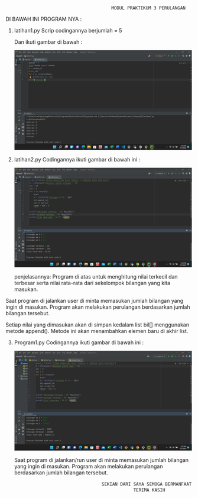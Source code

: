                                             MODUL PRAKTIKUM 3 PERULANGAN

DI BAWAH INI PROGRAM NYA : <P>
1. latihan1.py
Scrip codingannya berjumlah = 5 <p>
Dan ikuti gambar di bawah : <p>
![gambar 1](screenshot/ss1.png.png) <p>

2. latihan2.py
Codingannya ikuti gambar di bawah ini : <p>
![gambar 1](screenshot/ss2.png.png) <p>
penjelasannya: Program di atas untuk menghitung nilai terkecil dan terbesar serta nilai rata-rata dari sekelompok bilangan yang kita masukan.

Saat program di jalankan user di minta memasukan jumlah bilangan yang ingin di masukan. Program akan melakukan perulangan berdasarkan jumlah bilangan tersebut.

Setiap nilai yang dimasukan akan di simpan kedalam list bil[] menggunakan metode append(). Metode ini akan menambahkan elemen baru di akhir list.

3. Program1.py
Codingannya ikuti gambar di bawah ini : <p>
![gambar 1](screenshot/ss3.png.png) <p>
Saat program di jalankan/run user di minta memasukan jumlah bilangan yang ingin di masukan. Program akan melakukan perulangan berdasarkan jumlah bilangan tersebut.

                                        SEKIAN DARI SAYA SEMOGA BERMANFAAT
                                                    TERIMA KASIH